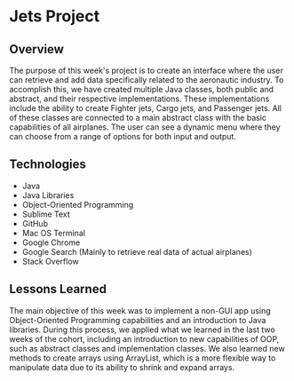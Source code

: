 <h1>Jets Project</h1>
<h2>Overview</h2>
<p>The purpose of this week's project is to create an interface where the user can retrieve and add data specifically related to the aeronautic industry. To accomplish this, we have created multiple Java classes, both public and abstract, and their respective implementations. These implementations include the ability to create Fighter jets, Cargo jets, and Passenger jets. All of these classes are connected to a main abstract class with the basic capabilities of all airplanes. The user can see a dynamic menu where they can choose from a range of options for both input and output.</p>

<h2>Technologies</h2>
<ul>
    <li>Java</li>
    <li>Java Libraries</li>
    <li>Object-Oriented Programming</li>
    <li>Sublime Text</li>
    <li>GitHub</li>
    <li>Mac OS Terminal</li>
    <li>Google Chrome</li>
    <li>Google Search (Mainly to retrieve real data of actual airplanes)</li>
    <li>Stack Overflow</li>
</ul>
<h2>Lessons Learned</h2>
<p>The main objective of this week was to implement a non-GUI app using Object-Oriented Programming capabilities and an introduction to Java libraries. During this process, we applied what we learned in the last two weeks of the cohort, including an introduction to new capabilities of OOP, such as abstract classes and implementation classes. We also learned new methods to create arrays using ArrayList, which is a more flexible way to manipulate data due to its ability to shrink and expand arrays.</p>